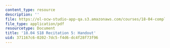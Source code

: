 ```yaml
---
content_type: resource
description: ''
file: https://ol-ocw-studio-app-qa.s3.amazonaws.com/courses/18-04-complex-variables-with-applications-spring-2018/371167c602027dc5f4d6dc4f28f73f96_MIT18_04S18_Recit5-handout.pdf
file_type: application/pdf
resourcetype: Document
title: '18.04 S18 Recitation 5: Handout'
uid: 371167c6-0202-7dc5-f4d6-dc4f28f73f96
---
```

